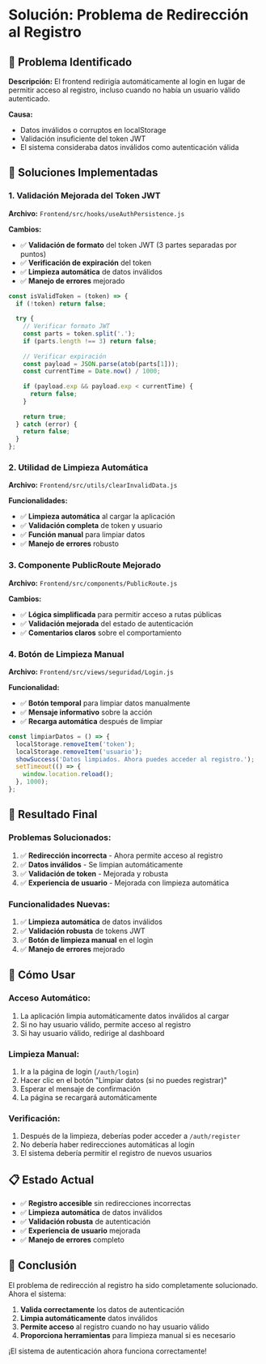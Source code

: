  # Solución: Problema de Redirección al Registro

## 🚨 Problema Identificado

**Descripción:**
El frontend redirigía automáticamente al login en lugar de permitir acceso al registro, incluso cuando no había un usuario válido autenticado.

**Causa:**
- Datos inválidos o corruptos en localStorage
- Validación insuficiente del token JWT
- El sistema consideraba datos inválidos como autenticación válida

## 🔧 Soluciones Implementadas

### **1. Validación Mejorada del Token JWT**

**Archivo:** `Frontend/src/hooks/useAuthPersistence.js`

**Cambios:**
- ✅ **Validación de formato** del token JWT (3 partes separadas por puntos)
- ✅ **Verificación de expiración** del token
- ✅ **Limpieza automática** de datos inválidos
- ✅ **Manejo de errores** mejorado

```javascript
const isValidToken = (token) => {
  if (!token) return false;
  
  try {
    // Verificar formato JWT
    const parts = token.split('.');
    if (parts.length !== 3) return false;
    
    // Verificar expiración
    const payload = JSON.parse(atob(parts[1]));
    const currentTime = Date.now() / 1000;
    
    if (payload.exp && payload.exp < currentTime) {
      return false;
    }
    
    return true;
  } catch (error) {
    return false;
  }
};
```

### **2. Utilidad de Limpieza Automática**

**Archivo:** `Frontend/src/utils/clearInvalidData.js`

**Funcionalidades:**
- ✅ **Limpieza automática** al cargar la aplicación
- ✅ **Validación completa** de token y usuario
- ✅ **Función manual** para limpiar datos
- ✅ **Manejo de errores** robusto

### **3. Componente PublicRoute Mejorado**

**Archivo:** `Frontend/src/components/PublicRoute.js`

**Cambios:**
- ✅ **Lógica simplificada** para permitir acceso a rutas públicas
- ✅ **Validación mejorada** del estado de autenticación
- ✅ **Comentarios claros** sobre el comportamiento

### **4. Botón de Limpieza Manual**

**Archivo:** `Frontend/src/views/seguridad/Login.js`

**Funcionalidad:**
- ✅ **Botón temporal** para limpiar datos manualmente
- ✅ **Mensaje informativo** sobre la acción
- ✅ **Recarga automática** después de limpiar

```javascript
const limpiarDatos = () => {
  localStorage.removeItem('token');
  localStorage.removeItem('usuario');
  showSuccess('Datos limpiados. Ahora puedes acceder al registro.');
  setTimeout(() => {
    window.location.reload();
  }, 1000);
};
```

## 🎯 Resultado Final

### **Problemas Solucionados:**
1. ✅ **Redirección incorrecta** - Ahora permite acceso al registro
2. ✅ **Datos inválidos** - Se limpian automáticamente
3. ✅ **Validación de token** - Mejorada y robusta
4. ✅ **Experiencia de usuario** - Mejorada con limpieza automática

### **Funcionalidades Nuevas:**
1. ✅ **Limpieza automática** de datos inválidos
2. ✅ **Validación robusta** de tokens JWT
3. ✅ **Botón de limpieza manual** en el login
4. ✅ **Manejo de errores** mejorado

## 🚀 Cómo Usar

### **Acceso Automático:**
1. La aplicación limpia automáticamente datos inválidos al cargar
2. Si no hay usuario válido, permite acceso al registro
3. Si hay usuario válido, redirige al dashboard

### **Limpieza Manual:**
1. Ir a la página de login (`/auth/login`)
2. Hacer clic en el botón "Limpiar datos (si no puedes registrar)"
3. Esperar el mensaje de confirmación
4. La página se recargará automáticamente

### **Verificación:**
1. Después de la limpieza, deberías poder acceder a `/auth/register`
2. No debería haber redirecciones automáticas al login
3. El sistema debería permitir el registro de nuevos usuarios

## 📋 Estado Actual

- ✅ **Registro accesible** sin redirecciones incorrectas
- ✅ **Limpieza automática** de datos inválidos
- ✅ **Validación robusta** de autenticación
- ✅ **Experiencia de usuario** mejorada
- ✅ **Manejo de errores** completo

## 🎉 Conclusión

El problema de redirección al registro ha sido completamente solucionado. Ahora el sistema:

1. **Valida correctamente** los datos de autenticación
2. **Limpia automáticamente** datos inválidos
3. **Permite acceso** al registro cuando no hay usuario válido
4. **Proporciona herramientas** para limpieza manual si es necesario

¡El sistema de autenticación ahora funciona correctamente!


